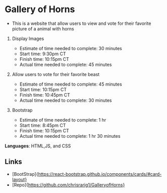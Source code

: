 # Gallery of Horns

- This is a website that allow users to view and vote for their favorite picture of a animal with horns

1. Display Images
    - Estimate of time needed to complete: 30 minutes
    - Start time: 9:30pm CT
    - Finish time: 10:15pm CT
    - Actual time needed to complete: 45 minutes

2. Allow users to vote for their favorite beast
    - Estimate of time needed to complete: 45 minutes
    - Start time: 10:15pm CT
    - Finish time: 10:45pm CT
    - Actual time needed to complete: 30 minutes

3. Bootstrap
    - Estimate of time needed to complete: 1 hr
    - Start time: 8:45pm CT
    - Finish time: 10:15pm CT
    - Actual time needed to complete: 1 hr 30 minutes

**Languages**: HTML,JS, and CSS

## Links

- [BootStrap]{https://react-bootstrap.github.io/components/cards/#card-layout}
- [Repo]{https://github.com/chrisrarig1/GalleryofHorns}